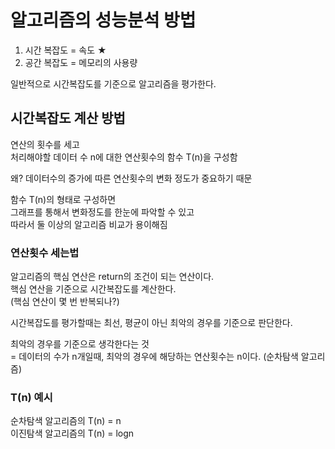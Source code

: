 # 알고리즘의 성능분석 방법

1. 시간 복잡도 = 속도 ★
2. 공간 복잡도 = 메모리의 사용량

일반적으로 시간복잡도를 기준으로 알고리즘을 평가한다.

## 시간복잡도 계산 방법

연산의 횟수를 세고  
처리해야할 데이터 수 n에 대한 연산횟수의 함수 T(n)을 구성함

왜? 데이터수의 증가에 따른 연산횟수의 변화 정도가 중요하기 때문

함수 T(n)의 형태로 구성하면  
그래프를 통해서 변화정도를 한눈에 파악할 수 있고  
따라서 둘 이상의 알고리즘 비교가 용이해짐

### 연산횟수 세는법
알고리즘의 핵심 연산은 return의 조건이 되는 연산이다.    
핵심 연산을 기준으로 시간복잡도를 계산한다.    
(핵심 연산이 몇 번 반복되나?)

시간복잡도를 평가할때는 최선, 평균이 아닌 최악의 경우를 기준으로 판단한다.  

최악의 경우를 기준으로 생각한다는 것  
= 데이터의 수가 n개일때, 최악의 경우에 해당하는 연산횟수는 n이다. (순차탐색 알고리즘)  

### T(n) 예시

순차탐색 알고리즘의 T(n) = n   
이진탐색 알고리즘의 T(n) = logn
